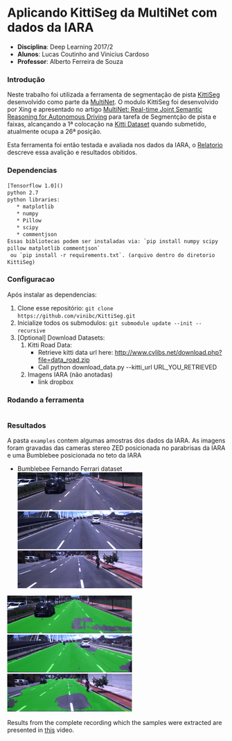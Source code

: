 # Aplicando KittiSeg da MultiNet com dados da IARA


 - **Disciplina**: Deep Learning 2017/2
 - **Alunos**: Lucas Coutinho and Vinicius Cardoso
 - **Professor**: Alberto Ferreira de Souza

### Introdução

Neste trabalho foi utilizada a ferramenta de segmentação de pista [KittiSeg](https://github.com/MarvinTeichmann/KittiSeg) desenvolvido como parte da [MultiNet](https://github.com/MarvinTeichmann/MultiNet).
O modulo KittiSeg foi desenvolvido por Xing e apresentado no artigo [MultiNet: Real-time Joint Semantic Reasoning for Autonomous Driving](https://arxiv.org/abs/1612.07695) para tarefa de Segmentção de pista e faixas,
alcançando a 1ª colocação na [Kitti Dataset](http://www.cvlibs.net/datasets/kitti/eval_road_detail.php?result=ca96b8137feb7a636f3d774c408b1243d8a6e0df) quando submetido, atualmente ocupa a 26ª posição.

Esta ferramenta foi então testada e avaliada nos dados da IARA, o [Relatorio](link) descreve essa avalição e resultados obitidos.

### Dependencias
    
    [Tensorflow 1.0]()
    python 2.7
    python libraries:
       * matplotlib
       * numpy
       * Pillow
       * scipy
       * commentjson
    Essas bibliotecas podem ser instaladas via: `pip install numpy scipy pillow matplotlib commentjson`
     ou `pip install -r requirements.txt`. (arquivo dentro do diretorio KittiSeg)

### Configuracao
    
Após instalar as dependencias:

   1. Clone esse repositório: 
        `git clone https://github.com/vinibc/KittiSeg.git`
   2. Inicialize todos os submodulos:
        `git submodule update --init --recursive`
   3. [Optional] Download Datasets:
        1. Kitti Road Data:
            * Retrieve kitti data url here: http://www.cvlibs.net/download.php?file=data_road.zip
            * Call python download_data.py --kitti_url URL_YOU_RETRIEVED
        2. Imagens IARA (não anotadas)
            * link dropbox


### Rodando a ferramenta


```bash

```


### Resultados

A pasta `examples` contem algumas amostras dos dados da IARA. 
As imagens foram gravadas das cameras stereo ZED posicionada no parabrisas da IARA e uma Bumblebee posicionada no teto da IARA
* Bumblebee Fernando Ferrari dataset
<img src="examples/bumblebee_ff/image_0000_1487599152.311320.png" width="288"> <img src="examples/bumblebee_ff/image_0492_1487599249.131558.png" width="288"> <img src="examples/bumblebee_ff/image_1513_1487599726.952565.png" width="288">

<img src="examples/bumblebee_ff/threshold-0001/0000_green.png" width="288"> <img src="examples/bumblebee_ff/threshold-0001/0492_green.png" width="288"> <img src="examples/bumblebee_ff/threshold-0001/1513_green.png" width="288"> 

Results from the complete recording which the samples were extracted are presented in [this]() video.
